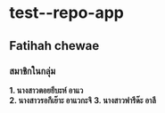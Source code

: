 # test--repo-app
## Fatihah chewae
### __สมาชิกในกลุ่ม__
__1.  นางสาวตอยยีบะห์ อาแว__  
__2.  นางสาวรอกีเย๊าะ อาแวกะจิ__
__3.  นางสาวฟารีด๊ะ อาลี__
